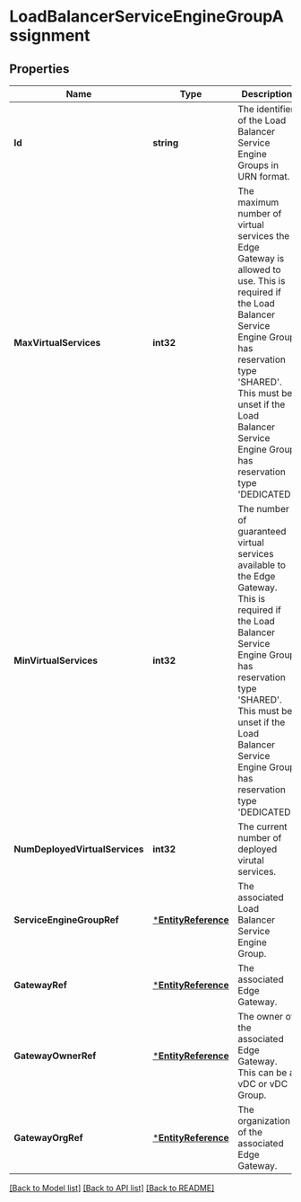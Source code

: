 # LoadBalancerServiceEngineGroupAssignment

## Properties
Name | Type | Description | Notes
------------ | ------------- | ------------- | -------------
**Id** | **string** | The identifier of the Load Balancer Service Engine Groups in URN format. | [optional] [default to null]
**MaxVirtualServices** | **int32** | The maximum number of virtual services the Edge Gateway is allowed to use. This is required if the Load Balancer Service Engine Group has reservation type &#39;SHARED&#39;. This must be unset if the Load Balancer Service Engine Group has reservation type &#39;DEDICATED&#39;.  | [optional] [default to null]
**MinVirtualServices** | **int32** | The number of guaranteed virtual services available to the Edge Gateway. This is required if the Load Balancer Service Engine Group has reservation type &#39;SHARED&#39;. This must be unset if the Load Balancer Service Engine Group has reservation type &#39;DEDICATED&#39;.  | [optional] [default to null]
**NumDeployedVirtualServices** | **int32** | The current number of deployed virutal services.  | [optional] [default to null]
**ServiceEngineGroupRef** | [***EntityReference**](EntityReference.md) | The associated Load Balancer Service Engine Group. | [default to null]
**GatewayRef** | [***EntityReference**](EntityReference.md) | The associated Edge Gateway. | [default to null]
**GatewayOwnerRef** | [***EntityReference**](EntityReference.md) | The owner of the associated Edge Gateway. This can be a vDC or vDC Group. | [optional] [default to null]
**GatewayOrgRef** | [***EntityReference**](EntityReference.md) | The organization of the associated Edge Gateway. | [optional] [default to null]

[[Back to Model list]](../README.md#documentation-for-models) [[Back to API list]](../README.md#documentation-for-api-endpoints) [[Back to README]](../README.md)


